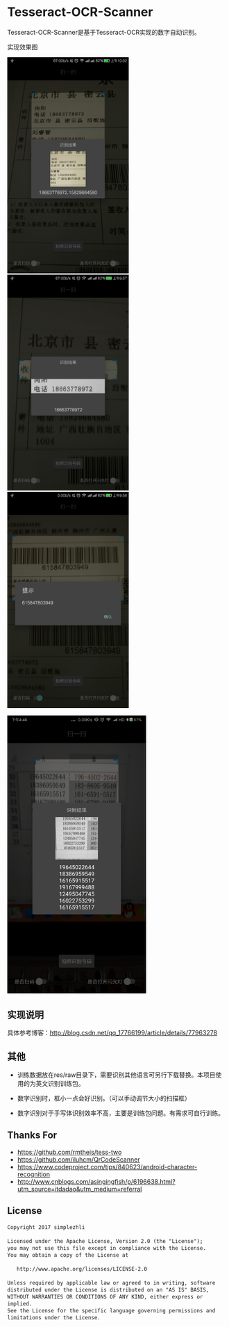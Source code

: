 # Tesseract-OCR-Scanner

Tesseract-OCR-Scanner是基于Tesseract-OCR实现的数字自动识别。

实现效果图

<img src="/preview/1.jpg" width="280px"/> <img src="/preview/2.jpg" width="280px"/>
 <img src="/preview/3.jpg" width="280px"/>

<img src="/preview/4.png" width="320px"/>

## 实现说明

具体参考博客：http://blog.csdn.net/qq_17766199/article/details/77963278

## 其他

- 训练数据放在res/raw目录下，需要识别其他语言可另行下载替换。本项目使用的为英文识别训练包。

- 数字识别时，框小一点会好识别。（可以手动调节大小的扫描框）

- 数字识别对于手写体识别效率不高，主要是训练包问题。有需求可自行训练。

## Thanks For

- https://github.com/rmtheis/tess-two
- https://github.com/iluhcm/QrCodeScanner
- https://www.codeproject.com/tips/840623/android-character-recognition
- http://www.cnblogs.com/asingingfish/p/6196638.html?utm_source=itdadao&utm_medium=referral

## License

	Copyright 2017 simplezhli

    Licensed under the Apache License, Version 2.0 (the "License");
    you may not use this file except in compliance with the License.
    You may obtain a copy of the License at

       http://www.apache.org/licenses/LICENSE-2.0

    Unless required by applicable law or agreed to in writing, software
    distributed under the License is distributed on an "AS IS" BASIS,
    WITHOUT WARRANTIES OR CONDITIONS OF ANY KIND, either express or implied.
    See the License for the specific language governing permissions and
    limitations under the License.
